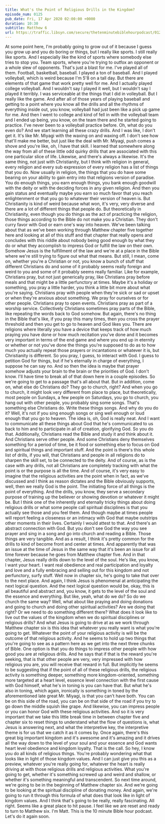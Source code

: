 ```yaml
---
title: What's the Point of Religious Drills in the Kingdom?
episode_num: 0125
pub_date: Fri, 17 Apr 2020 02:00:00 +0000
duration: 10:30
subtitle: Matthew 6
url: https://traffic.libsyn.com/secure/thetenminutebiblehourpodcast/0125_-_Whats_the_Point_of_Religious_Drills.mp3
---
```


 At some point here, I'm probably going to grow out of it because I guess you grow up and you do boring or things, but I really like sports. I still really like sports. And I especially like the kind of sports where somebody else tries to stop you. Team sports, where you're trying to outfox an opponent or a whole slew of opponents. That's just a blast for me. I've played all of them. Football, basketball, baseball. I played a ton of baseball. And I played volleyball, which is weird because I'm 5'8 on a tall day. But there are elements of that game that work pretty well for me. And I actually played college volleyball. And I wouldn't say I played it well, but I wouldn't say I played it terribly. I was serviceable at the things that I did in volleyball. But I really like the game. And after all of those years of playing baseball and getting to a point where you know all the drills and all the rhythms of everything inside out, you know, volleyball had just been like a pick up game for me. And then I went to college and kind of fell in with the volleyball team and I ended up being, you know, on the team there and he started going to practice. I've never been to a volleyball practice before. Oh, what do you even do? And we start learning all these crazy drills. And I was like, I don't get it. It's like Mr. Miyagi with the waxing on and waxing off. I don't see how that'll make me better, but just like the deal with Mr. Miyagi, push comes a shove and you're like, oh, I have that skill. I learned that somewhere along the way from all of these little odd quirky drills that are associated with this one particular slice of life. Likewise, and there's always a likewise. It's the same thing, not just with Christianity, but I think with religion in general, every religion and every sub expression of every religion has a list of things that you do. Now usually in religion, the things that you do have some bearing on your ability to gain entry into that religions version of paradise. You do enough things, you earn enough things, you bank enough goodwill with the deity or with the deciding forces in any given religion. And then you gain status and eventually maybe you earn so much favor that you reach enlightenment or that you go to whatever their version of heaven is. But Christianity is kind of weird because what won, it's very, very diverse and there are a lot of different things that people do. But theoretically in Christianity, even though you do things as the act of practicing the religion, those things according to the Bible do not make you a Christian. They don't curry favor with God or earn one's way into heaven. We've been talking about that as we've been working through Matthew chapter five together here and looking at all of this stuff and that chapter that really opens and concludes with this riddle about nobody being good enough by what they do or what they accomplish to impress God or fulfill the law on their own. Somehow Jesus is the fulfillment of the law and we're at a place in the Bible where we're still trying to figure out what that means. But still, I mean, come on, whether you're a Christian or not, you know a bunch of stuff that different Christians do and some of it probably seems really foreign and weird to you and some of it probably seems really familiar. Like for example, Christians pray, but not just generically pray, like Christians pray before meals and that might be a little perfunctory at times. Maybe it's a holiday or something, you pray a little harder, you think a little bit more about what you're saying. Christians pray with people when they're sick or sad or upset or when they're anxious about something. We pray for ourselves or for other people. Christians pray to open events. Christians pray as part of a worship service. Collectively Christians sometimes pray parts of the Bible, like repeating the words back to God somehow. But again, there's no thing in the Bible that's like, if you pray this many times, then you cross the prayer threshold and then you get to go to heaven and God likes you. There are religions where literally you have a device that keeps track of how much praying you have done or how much recitation you've done and it becomes very important in terms of the end game and where you end up in eternity or whether or not you've done the things you're supposed to do as to how much you actually repeat those prayers or incantations or whatever it is, but Christianity is different. So you pray, I guess, to interact with God. I guess to petition God for things, but if he's eternally in charge of everything, I suppose he can say no. And so then the idea is maybe that prayer somehow adjusts your brain to the brain or the priorities of God. I don't know. I'll have time to break all of that down here in a couple episodes. So we're going to get to a passage that's all about that. But in addition, come on, what else do Christians do? They go to church, right? And when you go to church, it might look very different from place to place, but theoretically, most people on Sundays, a few people on Saturdays, you go to church, you hang out with other people, you probably sing some songs. That's something else Christians do. Write these things songs. And why do you do it? Well, it's not if you sing enough songs or sing well enough or loud enough that you go to heaven. The idea is, oh, God is really neat. And I want to communicate all these things about God that he's communicated to us back to him and to participate in all of creation, glorifying God. So you do that. Additionally, Christians read the Bible and study it and think about it. And Christians serve other people. And some Christians deny themselves something for a period of time, be it food or something else to focus on God and spiritual things and important stuff. And the point is there's this whole list of drills, if you will, that Christians and people in all religions do to sharpen the skill set, to be connected to the deity. And of course, as is the case with any drills, not all Christians are completely tracking with what the point is or the purpose is all the time. And of course, it's very easy to imagine that the religious activities are the point when in fact, as we've discussed and I think as reason dictates and the Bible obviously supports, well, then we really God is the point. The initiating force of all things is the point of everything. And the drills, you know, they serve a secondary purpose of training up the believer or showing devotion or whatever it might be. But I think one of the inherently and eternally tricky things about doing religious drills or what some people call spiritual disciplines is that you actually see those and you feel them. And though maybe at times people will report feeling a closeness or an intimacy with God that maybe outstrips other moments in their lives. Certainly I would attest to that. And there's an abstract connection with God. But you don't see God the way you see prayer and sing in a song and go into church and reading a Bible. Those things are very tangible. And as a result, I think it's pretty common for the drills to kind of become front and center at times. And apparently that was an issue at the time of Jesus in the same way that it's been an issue for all time forever because he goes from Matthew chapter five. And in that chapter, Jesus really drills down to the level of the soul. He's like, you know, I want your heart. I want real obedience and real participation and loyalty and love and a fully embracing and selling out for this kingdom and not perfunctory, surfy stuff. Well now in chapter six, he's going to take that over to the next place. And again, I think Jesus is phenomenal at anticipating the next logical question. And the next logical question would be, okay, this is all beautiful and abstract and, you know, it gets to the level of the soul and the essence and everything. But like, yeah, what do we do? So do we church the same way? Well, what about like praying and doing donations and going to church and doing other spiritual activities? Are we doing that right? Or we need to do something different there? What does it look like to live out the values of the kingdom when we do spiritual disciplines or religious drills? And what Jesus is going to drive at as we work through Matthew chapter six is this idea that whatever you really want is what you're going to get. Whatever the point of your religious activity is will be the outcome of that religious activity. And he seems to hold up two things that you're going to see as a pattern here as we get into the next three chunks of Bible. One option is that you do things to impress other people with how good you are at religious drills. And he says that if that is the reward you're seeking, that is that other people are very, very impressed with how religious you are, you will receive that reward in full. But implicitly he seems to be suggesting that if the point of all of these religious drills, the religious activity is something deeper, something more kingdom-oriented, something more targeted at a heart level, essence level connection with the first cause with God himself, what he's in toning is you can have that. But what he's also in toning, which again, ironically is something in toned by the aforementioned late great Mr. Miyagi, is that you can't have both. You can be on this side of the road, you can be on that side of the road if you try to go down the middle squish like grape. And likewise, you can impress people or you can honor God with these religious activities. And so it is very important that we take this little break time in between chapter five and chapter six to reset things to understand what the flow of questions is, what Jesus is answering next, and what the interpretive key, the interpretive theme is for us that we catch it as it comes by. Once again, there's this great big important kingdom and it's awesome and it's amazing and it drives all the way down to the level of your soul and your essence and God wants heart level obedience and kingdom loyalty. That is the call. So hey, I know you do all kinds of religious things. You're probably wondering what that looks like in light of those kingdom values. And I can just give you this as a preview, whatever you're really going for, whatever the heart is really driving at with those religious drills and religious activities. What you're going to get, whether it's something screwed up and weird and shallow, or whether it's something meaningful and transcendent. So next time around, we're going to be in the beginning of Matthew chapter six. And we're going to be looking at the spiritual discipline of donating money. And again, we're going to run it through this formula of what does that look like in light of kingdom values. And I think that's going to be really, really fascinating. All right. Seems like a great place to hit pause. I feel like we are reset and ready to turn to Matthew six. I'm Matt. This is the 10 minute Bible hour podcast. Let's do it again soon.